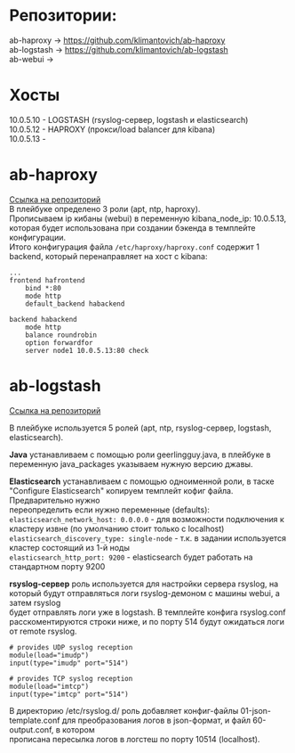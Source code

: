 # Репозитории:
ab-haproxy -> https://github.com/klimantovich/ab-haproxy  
ab-logstash ->  https://github.com/klimantovich/ab-logstash  
ab-webui ->  

# Хосты
10.0.5.10 -  LOGSTASH (rsyslog-сервер, logstash и elasticsearch)  
10.0.5.12 -  HAPROXY (прокси/load balancer для kibana)  
10.0.5.13 -  

# ab-haproxy
[Ссылка на репозиторий](https://github.com/klimantovich/ab-haproxy)  
В плейбуке определено 3 роли (apt, ntp, haproxy).  
Прописываем ip кибаны (webui) в переменную kibana_node_ip: 10.0.5.13, которая будет использована при создании бэкенда в темплейте конфигурации.  
Итого конфигурация файла `/etc/haproxy/haproxy.conf` содержит 1 backend, который перенаправляет на хост с kibana:  
```
...
frontend hafrontend
    bind *:80
    mode http
    default_backend habackend

backend habackend
    mode http
    balance roundrobin
    option forwardfor
    server node1 10.0.5.13:80 check
```

# ab-logstash
[Ссылка на репозиторий](https://github.com/klimantovich/ab-logstash)  

В плейбуке используется 5 ролей (apt, ntp, rsyslog-сервер, logstash, elasticsearch).  

**Java** устанавливаем с помощью роли geerlingguy.java, в плейбуке в переменную java_packages указываем нужную версию джавы.  

**Elasticsearch** устанавливаем с помощью одноименной роли, в таске "Configure Elasticsearch" копируем темплейт кофиг файла. Предварительно нужно  
переопределить если нужно переменные (defaults):  
`elasticsearch_network_host: 0.0.0.0` - для возможности подключения к кластеру извне (по умолчанию стоит только с localhost)  
`elasticsearch_discovery_type: single-node` - т.к. в задании используется кластер состоящий из 1-й ноды  
`elasticsearch_http_port: 9200` - elasticsearch будет работать на стандартном порту 9200  

**rsyslog-сервер** роль используется для настройки сервера rsyslog, на который будут отправляться логи rsyslog-демоном с машины webui, а затем rsyslog  
будет отправлять логи уже в logstash. 
В темплейте конфига rsyslog.conf расскоментируются строки ниже, и по порту 514 будут ожидаться логи от remote rsyslog.
```
# provides UDP syslog reception
module(load="imudp")
input(type="imudp" port="514")

# provides TCP syslog reception
module(load="imtcp")
input(type="imtcp" port="514")
```
В директорию /etc/rsyslog.d/ роль добавляет конфиг-файлы 01-json-template.conf для преобразования логов в json-формат, и файл 60-output.conf, в котором  
прописана пересылка логов в логстеш по порту 10514 (localhost).  

